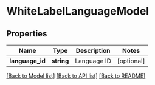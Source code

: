# WhiteLabelLanguageModel

## Properties
Name | Type | Description | Notes
------------ | ------------- | ------------- | -------------
**language_id** | **string** | Language ID | [optional] 

[[Back to Model list]](../README.md#documentation-for-models) [[Back to API list]](../README.md#documentation-for-api-endpoints) [[Back to README]](../README.md)


